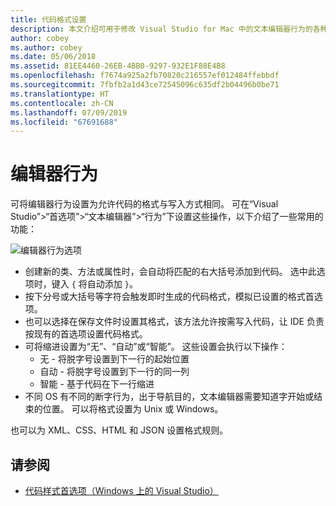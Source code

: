 ```yaml
---
title: 代码格式设置
description: 本文介绍可用于修改 Visual Studio for Mac 中的文本编辑器行为的各种选项
author: cobey
ms.author: cobey
ms.date: 05/06/2018
ms.assetid: 81EE4460-26EB-4BB0-9297-932E1F88E4B8
ms.openlocfilehash: f7674a925a2fb70820c216557ef012484ffebbdf
ms.sourcegitcommit: 7fbfb2a1d43ce72545096c635df2b04496b0be71
ms.translationtype: HT
ms.contentlocale: zh-CN
ms.lasthandoff: 07/09/2019
ms.locfileid: "67691688"
---
```

# <a name="editor-behavior"></a>编辑器行为

可将编辑器行为设置为允许代码的格式与写入方式相同。 可在“Visual Studio”>“首选项”>“文本编辑器”>“行为”下设置这些操作，以下介绍了一些常用的功能： 

![编辑器行为选项](media/source-editor-image9.png)

* 创建新的类、方法或属性时，会自动将匹配的右大括号添加到代码。 选中此选项时，键入 `{` 将自动添加 `}`。
* 按下分号或大括号等字符会触发即时生成的代码格式，模拟已设置的格式首选项。
* 也可以选择在保存文件时设置其格式，该方法允许按需写入代码，让 IDE 负责按现有的首选项设置代码格式。
* 可将缩进设置为“无”、“自动”或“智能”。 这些设置会执行以下操作：
   * 无 - 将脱字号设置到下一行的起始位置
   * 自动 - 将脱字号设置到下一行的同一列
   * 智能 - 基于代码在下一行缩进
* 不同 OS 有不同的断字行为，出于导航目的，文本编辑器需要知道字开始或结束的位置。 可以将格式设置为 Unix 或 Windows。

也可以为 XML、CSS、HTML 和 JSON 设置格式规则。

## <a name="see-also"></a>请参阅

- [代码样式首选项（Windows 上的 Visual Studio）](/visualstudio/ide/code-styles-and-quick-actions)